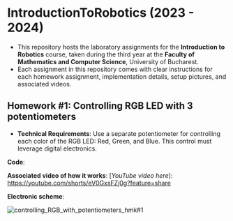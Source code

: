 # IntroductionToRobotics (2023 - 2024)

* This repository hosts the laboratory assignments for the __Introduction to Robotics__ course, taken during the third year at the __Faculty of Mathematics and Computer Science__, University of Bucharest.
* Each assignment in this repository comes with clear instructions for each homework assignment, implementation details, setup pictures, and associated videos.


## Homework #1: Controlling RGB LED with 3 potentiometers

* __Technical Requirements__: Use a separate potentiometer for controlling each color of the RGB LED: Red, Green, and Blue.  This control must leverage digital electronics.

__Code__:

__Associated video of how it works__: [_YouTube video here_]: https://youtube.com/shorts/eV0GxsFZj0g?feature=share

__Electronic scheme__:

![controlling_RGB_with_potentiometers_hmk#1](https://github.com/andreeadv/IntroductionToRobotics/assets/91892810/79a0a355-0c8b-4573-a4f4-9993281ebd44)

